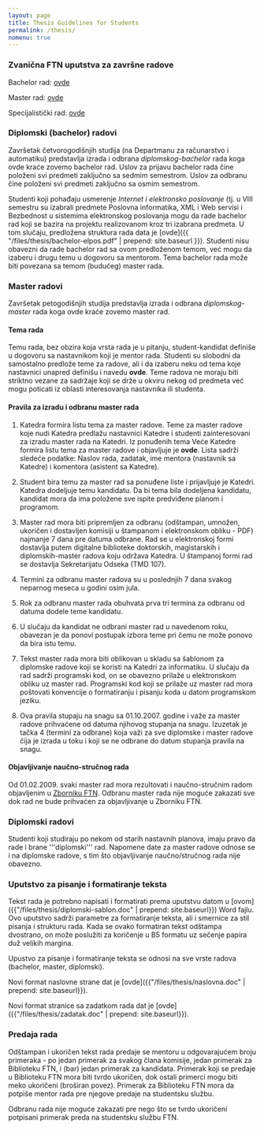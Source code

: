 ```yaml
---
layout: page
title: Thesis Guidelines for Students
permalink: /thesis/
nomenu: true
---
```


### Zvanična FTN uputstva za završne radove

Bachelor rad: [ovde](http://www.ftn.uns.ac.rs/_data/pdf/bachelor.pdf)

Master rad: [ovde](http://www.ftn.uns.ac.rs/_data/pdf/master.pdf)

Specijalistički rad: [ovde](http://www.ftn.uns.ac.rs/_data/pdf/specijalisti.pdf)

### Diplomski (bachelor) radovi

Završetak četvorogodišnjih studija (na Departmanu za računarstvo i automatiku) predstavlja izrada i odbrana *diplomskog-bachelor* rada koga ovde kraće zovemo bachelor rad. Uslov za prijavu bachelor rada čine položeni svi predmeti zaključno sa sedmim semestrom. Uslov za odbranu čine položeni svi predmeti zaključno sa osmim semestrom.

Studenti koji pohađaju usmerenje *Internet i elektronsko poslovanje* (tj. u VIII semestru su izabrali predmete Poslovna informatika, XML i Web servisi i Bezbednost u sistemima elektronskog poslovanja mogu da rade bachelor rad koji se bazira na projektu realizovanom kroz tri izabrana predmeta. U tom slučaju, predložena struktura rada data je [ovde]({{ "/files/thesis/bachelor-elpos.pdf" | prepend: site.baseurl }}). Studenti nisu obavezni da rade bachelor rad sa ovom predloženom temom, već mogu da izaberu i drugu temu u dogovoru sa mentorom. Tema bachelor rada može biti povezana sa temom (budućeg) master rada.

### Master radovi

Završetak petogodišnjih studija predstavlja izrada i odbrana *diplomskog-master* rada koga ovde kraće zovemo master rad.

#### Tema rada

Temu rada, bez obzira koja vrsta rada je u pitanju, student-kandidat definiše u dogovoru sa nastavnikom koji je mentor rada. Studenti su slobodni da samostalno predlože teme za radove, ali i da izaberu neku od tema koje nastavnici unapred definišu i navedu **ovde**. Teme radova ne moraju biti striktno vezane za sadržaje koji se drže u okviru nekog od predmeta već mogu poticati iz oblasti interesovanja nastavnika ili studenta.

#### Pravila za izradu i odbranu master rada

1. Katedra formira listu tema za master radove. Teme za master radove koje nudi Katedra predlažu nastavnici Katedre i studenti zainteresovani za izradu master rada na Katedri. Iz ponuđenih tema Veće Katedre formira listu tema za master radove i objavljuje je **ovde**. Lista sadrži sledeće podatke: Naslov rada, zadatak, ime mentora (nastavnik sa Katedre) i komentora (asistent sa Katedre).

1. Student bira temu za master rad sa ponuđene liste i prijavljuje je Katedri. Katedra dodeljuje temu kandidatu. Da bi tema bila dodeljena kandidatu, kandidat mora da ima položene sve ispite predviđene planom i programom.

1. Master rad mora biti pripremljen za odbranu (odštampan, umnožen, ukoričen i dostavljen komisiji u štampanom i elektronskom obliku - PDF) najmanje 7 dana pre datuma odbrane. Rad se u elektronskoj formi dostavlja putem digitalne biblioteke doktorskih, magistarskih i diplomskih-master radova koju održava Katedra. U štampanoj formi rad se dostavlja Sekretarijatu Odseka (TMD 107).

1. Termini za odbranu master radova su u poslednjih 7 dana svakog neparnog meseca u godini osim jula.

1. Rok za odbranu master rada obuhvata prva tri termina za odbranu od datuma dodele teme kandidatu.

1. U slučaju da kandidat ne odbrani master rad u navedenom roku, obavezan je da ponovi postupak izbora teme pri čemu ne može ponovo da bira istu temu.

1. Tekst master rada mora biti oblikovan u skladu sa šablonom za diplomske radove koji se koristi na Katedri za informatiku. U slučaju da rad sadrži programski kod, on se obavezno prilaže u elektronskom obliku uz master rad. Programski kod koji se prilaže uz master rad mora poštovati konvencije o formatiranju i pisanju koda u datom programskom jeziku.

1. Ova pravila stupaju na snagu sa 01.10.2007. godine i važe za master radove prihvaćene od datuma njihovog stupanja na snagu. Izuzetak je tačka 4 (termini za odbrane) koja važi za sve diplomske i master radove čija je izrada u toku i koji se ne odbrane do datum stupanja pravila na snagu.

#### Objavljivanje naučno-stručnog rada

Od 01.02.2009. svaki master rad mora rezultovati i naučno-stručnim radom objavljenim u [Zborniku FTN](http://www.zbornik.ftn.uns.ac.rs). Odbranu master rada nije moguće zakazati sve dok rad ne bude prihvaćen za objavljivanje u Zborniku FTN.

### Diplomski radovi

Studenti koji studiraju po nekom od starih nastavnih planova, imaju pravo da rade i brane '''diplomski''' rad. Napomene date za master radove odnose se i na diplomske radove, s tim što objavljivanje naučno/stručnog rada nije obavezno.

### Uputstvo za pisanje i formatiranje teksta

Tekst rada je potrebno napisati i formatirati prema uputstvu datom u [ovom]({{"/files/thesis/diplomski-sablon.doc" | prepend: site.baseurl}}) Word fajlu. Ovo uputstvo sadrži parametre za formatiranje teksta, ali i smernice za stil pisanja i strukturu rada. Kada se ovako formatiran tekst odštampa dvostrano, on može poslužiti za koričenje u B5 formatu uz sečenje papira duž velikih margina. 

Upustvo za pisanje i formatiranje teksta se odnosi na sve vrste radova (bachelor, master, diplomski).

Novi format naslovne strane dat je [ovde]({{"/files/thesis/naslovna.doc" | prepend: site.baseurl}}).

Novi format stranice sa zadatkom rada dat je [ovde]({{"/files/thesis/zadatak.doc" | prepend: site.baseurl}}).

### Predaja rada

Odštampan i ukoričen tekst rada predaje se mentoru u odgovarajućem broju primeraka - po jedan primerak za svakog člana komisije, jedan primerak za Biblioteku FTN, i (bar) jedan primerak za kandidata. Primerak koji se predaje u Biblioteku FTN mora biti tvrdo ukoričen, dok ostali primerci mogu biti meko ukoričeni (broširan povez). Primerak za Biblioteku FTN mora da potpiše mentor rada pre njegove predaje na studentsku službu.

Odbranu rada nije moguće zakazati pre nego što se tvrdo ukoričeni potpisani primerak preda na studentsku službu FTN.
